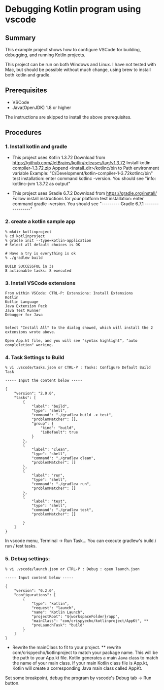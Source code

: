 # Debugging Kotlin program using vscode


## Summary

This example project shows how to configure VSCode for building, debugging, and running Kotlin projects.

This project can be run on both Windows and Linux. I have not tested with Mac, but should be possible without much change, using brew to install both kotlin and gradle.


## Prerequisites

* VSCode
* Java(OpenJDK) 1.8 or higher

The instructions are skipped to install the above prerequisites.


## Procedures

### 1. Install kotlin and gradle

- This project uses Kotlin 1.3.72
Download from https://github.com/JetBrains/kotlin/releases/tag/v1.3.72
Install kotlin-compiler-1.3.72.zip
Append <install_dir>/kotlinc/bin to Path environment variable
Example: "C/Development/kotlin-compiler-1-3.72kotlinc/bin"
test installation: enter command kotlinc -version. You should see "info: kotlinc-jvm 1.3.72 as output"


- This project uses Gradle 6.7.2
Download from https://gradle.org/install/
Follow install instructions for your platform
test installation: enter command gradle -version. You should see "--------- Gradle 6.7.1 ----------------"


### 2. create a kotlin sample app

```shell
% mkdir kotlinproject
% cd kotlinproject
% gradle init --type=kotlin-application
# Select all default choices is OK
 
# Have a try is everything is ok
% ./gradlew build

BUILD SUCCESSFUL in 3s
8 actionable tasks: 8 executed
```

### 3. Install VSCode extensions

``` 
From within VSCode: CTRL-P: Extensions: Install Extensions
Kotlin
Kotlin Language
Java Extension Pack
Java Test Runner
Debugger for Java


Select "Install All" to the dialog showed, which will install the 2 extensions wrote above.

Open App.kt file, and you will see "syntax highlight", "auto compleletion" working.
```

### 4. Task Settings to Build

```
% vi .vscode/tasks.json or CTRL-P : Tasks: Configure Default Build Task

----- Input the content below -----

{
    "version": "2.0.0",
    "tasks": [
        {
            "label": "build",
            "type": "shell",
            "command": "./gradlew build -x test",
            "problemMatcher": [],
            "group": {
                "kind": "build",
                "isDefault": true
            }
        },
        {
            "label": "clean",
            "type": "shell",
            "command": "./gradlew clean",
            "problemMatcher": []
        },
        {
            "label": "run",
            "type": "shell",
            "command": "./gradlew run",
            "problemMatcher": []
        },
        {
            "label": "test",
            "type": "shell",
            "command": "./gradlew test",
            "problemMatcher": []

        }
    ]
}

```

In vscode menu,  Terminal -> Run Task... 
You can execute  gradlew's build / run / test tasks.

### 5. Debug settings:

```
% vi .vscode/launch.json or CTRL-P : Debug : open launch.json

----- Input content below -----

{
    "version": "0.2.0",
    "configurations": [
        {
            "type": "kotlin",
            "request": "launch",
            "name": "Kotlin Launch",
            "projectRoot": "${workspaceFolder}/app",
            "mainClass": "com/crispyecho/kotlinproject/AppKt", **
            "preLaunchTask": "build"
        }
    ]
}

```

* Rewrite the mainClass to fit to your project.
** rewrite com/crispyecho/kotlinproject to match your package name. This will be the path to your App.kt file. 
Kotlin generates a main Java class to match the name of your main class. If your main Kotlin class file is App.kt, Kotlin will create a corresponding 
Java main class called AppKt.

Set some breakpoint,  debug the program by vscode's Debug tab  -> Run button. 

